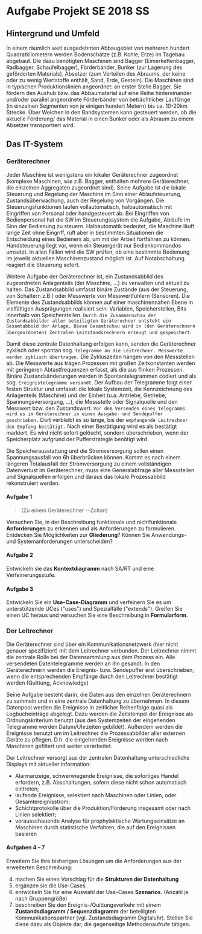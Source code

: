 # Aufgabe Projekt SE 2018 SS

## Hintergrund und Umfeld

In einem räumlich weit ausgedehnten Abbaugebiet von mehreren hundert
Quadratkilometern werden Bodenschätze (z.B. Kohle, Erze) im Tagebau abgebaut.
Die dazu benötigten Maschinen sind Bagger (Eimerkettenbagger, Radbagger,
Schaufelbagger), Förderbänder, Bunker (zur Lagerung des geförderten Materials),
Absetzer (zum Verteilen des Abraums, der keine oder zu wenig Wertstoffe
enthält, Sand, Erde, Gestein). Die Maschinen sind in typischen
Produktionslinien angeordnet: an erster Stelle Bagger. Sie fördern den Aushub
bzw. das Abbaumaterial auf eine Reihe hintereinander und/oder parallel
angeordnete Förderbänder von beträchtlicher Lauflänge (in einzelnen Segmenten
von je einigen hundert Metern) bis ca. 10-20km Strecke. Über Weichen in den
Bandsystemen kann gesteuert werden, ob die aktuelle Förderung/ das Material in
einen Bunker oder als Abraum zu einem Absetzer transportiert wird.

## Das IT-System

### Geräterechner

Jeder Maschine ist wenigstens ein lokaler Geräterechner zugeordnet (komplexe
Maschinen, wie z.B. Bagger, enthalten mehrere Geräterechner, die einzelnen
Aggregaten zugeordnet sind). Seine Aufgabe ist die lokale Steuerung und
Regelung der Maschine im Sinn einer Ablaufsteuerung, Zustandsüberwachung, auch
der Regelung von Vorgängen. Die Steuerungsfunktionen laufen vollautomatisch,
halbautomatisch mit Eingriffen von Personal oder handgesteuert ab. Bei
Eingriffen von Bedienpersonal hat die SW im Steuerungssystem die Aufgabe,
Abläufe im Sinn der Bedienung zu steuern. Halbautomatik bedeutet, die Maschine
läuft lange Zeit ohne Eingriff, ruft aber in bestimmten Situationen die
Entscheidung eines Bedieners ab, um mit der Arbeit fortfahren zu können.
Handsteuerung liegt vor, wenn ein Steuergerät nur Bedienkommandos umsetzt. In
allen Fällen wird die SW prüfen, ob eine bestimmte Bedienung im jeweils
aktuellen Maschinenzustand möglich ist. Auf Notabschaltung reagiert die
Steuerung sofort.

Weitere Aufgabe der Geräterechner ist, ein Zustandsabbild des zugeordneten
Anlagenteils (der Maschine, …) zu verwalten und aktuell zu halten. Das
Zustandsabbild umfasst binäre Zustände (aus der Steuerung, von Schaltern z.B.)
oder Messwerte von Messwertfühlern (Sensoren). Die Elemente des Zustandsabbilds
können auf einer maschinennahen Ebene in vielfältigen Ausprägungen realisiert
sein: Variablen, Speicherstellen, Bits innerhalb von Speicherstellen. `Durch
die Zusammenschau der Zustandsabbilder aller beteiligten Geräterechner entsteht
ein Gesamtabbild der Anlage. Diese Gesamtschau wird in (den Geräterechnern
übergeordneten) Zentralen Leitstandsrechnern erzeugt und gespeichert`.

Damit diese zentrale Datenhaltung erfolgen kann, senden die Geräterechner
zyklisch oder spontan sog. `Telegramme an die Leitrechner. Messwerte werden
zyklisch übertragen.` Die Zykluszeiten hängen von den Messstellen ab. Die
Messwerte aus trägen Prozessen mit großen Zeitkonstanten werden mit geringeren
Abtastfrequenzen erfasst, als die aus flinken Prozessen. Binäre
Zustandsänderungen werden in Spontantelegrammen codiert und als sog.
`Ereignistelegramme versandt`. Der Aufbau der Telegramme folgt einer festen
Struktur und umfasst: die lokale Systemzeit, die Kennzeichnung des Anlagenteils
(Maschine) und der Einheit (u.a. Antriebe, Getriebe, Spannungsversorgung, …),
die Messstelle oder Signalquelle und den Messwert bzw. den Zustandswert. `Vor
dem Versenden eines Telegramms wird es im Geräterechner in einen Ausgabe- und
Sendepuffer geschrieben.` Dort verbleibt es so lange, bis der `empfangende
Leitrechner den Empfang bestätigt.` Nach einer Bestätigung wird es als bestätigt
markiert. Es wird nicht sofort gelöscht, sondern überschrieben, wenn der
Speicherplatz aufgrund der Pufferstrategie benötigt wird.

Die Speicherausstattung und die Stromversorgung sollen einen Spannungsausfall
von 6h überbrücken können. Kommt es nach einem längeren Totalausfall der
Stromversorgung zu einem vollständigen Datenverlust im Geräterechner, muss eine
Generalabfrage aller Messstellen und Signalquellen erfolgen und daraus das
lokale Prozessabbild rekonstruiert werden.

#### Aufgabe 1

> (Zu einem Geräterechner --Zoltan)

Versuchen Sie, in der Beschreibung funktionale und nichtfunktionale
**Anforderungen** zu erkennen und als Anforderungen zu formulieren. Entdecken
Sie Möglichkeiten zur **Gliederung**? Können Sie Anwendungs- und
Systemanforderungen unterscheiden?

#### Aufgabe 2

Entwickeln sie das **Kontextdiagramm** nach SA/RT und eine Verfeinerungsstufe.

#### Aufgabe 3

Entwickeln Sie ein **Use-Case-Diagramm** und verfeinern Sie es um
unterstützende UCes ("uses") und Spezialfälle ("extends"). Greifen Sie einen UC
heraus und versuchen Sie eine Beschreibung in **Formularform**.

### Der Leitrechner

Die Geräterechner sind über ein Kommunikationsnetzwerk (hier nicht genauer
spezifiziert) mit dem Leitrechner verbunden. Der Leitrechner nimmt die zentrale
Rolle bei der Datensammlung aus dem Prozess ein. Alle versendeten
Datentelegramme werden an ihn gesandt. In den Geräterechnern werden die
Ereignis- bzw. Sendepuffer erst überschrieben, wenn die entsprechenden Empfänge
durch den Leitrechner bestätigt werden (Quittung, Acknowledge)

Seine Aufgabe besteht darin, die Daten aus den einzelnen Geräterechnern zu
sammeln und in eine zentrale Datenhaltung zu übernehmen. In diesem Datenpool
werden die Ereignisse in zeitlicher Reihenfolge quasi als Logbucheinträge
abgelegt. Dazu werden die Zeitstempel der Ereignisse als Ordnungskriterium
benutzt (aus den Systemzeiten der eingehenden Telegramme werden Datum/Uhrzeiten
gebildet). Außerdem werden die Ereignisse benutzt um im Leitrechner die
Prozessabbilder aller externen Geräte zu pflegen. D.h. die eingehenden
Ereignisse werden nach Maschinen gefiltert und weiter verarbeitet.

Der Leitrechner versorgt aus der zentralen Datenhaltung unterschiedliche
Displays mit aktueller Information:

- Alarmanzeige, schwerwiegende Ereignisse, die sofortiges Handel erfordern,
  z.B. Abschaltungen, sofern diese nicht schon automatisch eintreten;
- laufende Ereignisse, selektiert nach Maschinen oder Linien, oder
  Gesamtereignisstrom;
- Schichtprotokolle über die Produktion/Förderung insgesamt oder nach Linien
  selektiert;
- vorausschauende Analyse für prophylaktische Wartungseinsätze an Maschinen
  durch statistische Verfahren, die auf den Ereignissen basieren

#### Aufgaben 4 – 7

Erweitern Sie Ihre bisherigen Lösungen um die Anforderungen aus der erweiterten
Beschreibung:

4) machen Sie einen Vorschlag für die **Strukturen der Datenhaltung**
5) ergänzen sie die Use-Cases
6) entwickeln Sie für eine Auswahl der Use-Cases **Szenarios**. (Anzahl je nach
   Gruppengröße)
7) beschreiben Sie den Ereignis-/Quittungsverkehr mit einem **Zustandsdiagramm
   / Sequenzdiagramm** der beteiligten Kommunikationspartner (vgl.
   Zustandsdiagramm Digitaluhr). Stellen Sie diese dazu als Objekte dar, die
   gegenseitige Methodenaufrufe tätigen.
